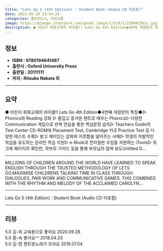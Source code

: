 ```yaml
---
title: "Lets Go 5 (4th Edition) : Student Book (Audio CD 미포함)"
date: 2021-05-20 13:54:24
categories: [외국도서, 어린이]
image: https://bimage.interpark.com/goods_image/1/5/6/1/210941561s.jpg
description: ● 어린이 회화교재의 바이블!! Lets Go 4th Edition◆4번째 개정판의 특징◆▷ Phonics와 Reading 강화 ▷ 즐겁고 흥겨운 챈트로 배우는 Phonics▷ 다양한 Communication 게임으로 반복 연습을 통한 핵심문장 습득▷ Teachers Guide의 Te
---
```


## **정보**

- **ISBN : 9780194641487**
- **출판사 : Oxford University Press**
- **출판일 : 20111111**
- **저자 : Ritsuko Nakata 외**

------



## **요약**

●  어린이 회화교재의 바이블!! Lets Go 4th Edition◆4번째 개정판의 특징◆▷ Phonics와 Reading 강화 ▷ 즐겁고 흥겨운 챈트로 배우는 Phonics▷ 다양한 Communication 게임으로 반복 연습을 통한 핵심문장 습득▷ Teachers Guide의 Test Center CD-ROM에 Placement Test, Cambridge YLE Practice Test 등 다양한 테스트 수록▷ 밝고 재미있는 삽화와 지루함을 덜어주는 서체▷ 학생의 자발적인 학습을 유도하는 온라인 학습 지원▷ e-Book과 전자칠판 수업을 지원하는 iTools▷ 워크북 페이지의 확인란, 학부모 가이드 등을 통해 부모님의 참여 유도Untitled D...

------

MILLIONS OF CHILDREN AROUND THE WORLD HAVE LEARNED TO SPEAK ENGLISH THROUGH THE TRUSTED METHODOLOGY OF LETS GO.MAXIMISE CHILDRENS TALKING TIME IN CLASS THROUGH DIALOGUES, PAIR WORK AND COMMUNICATIVE GAMES. THIS COMBINED WITH THE RHYTHM AND MELODY OF THE ACCLAIMED CAROLYN... 

------


Lets Go 5 (4th Edition) : Student Book (Audio CD 미포함) 

------


## **리뷰** 

5.0 김-희 교육용으로 좋아요 2020.09.28 <br/>5.0 황-숙 좋아요^^ 2018.04.23 <br/>5.0 김-영 챈트랑노래가 조아요 2016.07.04 <br/>